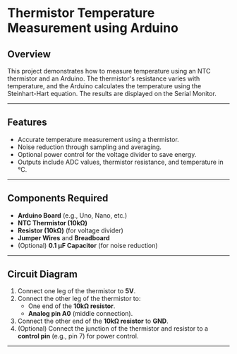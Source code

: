 # Thermistor Temperature Measurement using Arduino

## Overview
This project demonstrates how to measure temperature using an NTC thermistor and an Arduino. The thermistor's resistance varies with temperature, and the Arduino calculates the temperature using the Steinhart-Hart equation. The results are displayed on the Serial Monitor.

---

## Features
- Accurate temperature measurement using a thermistor.
- Noise reduction through sampling and averaging.
- Optional power control for the voltage divider to save energy.
- Outputs include ADC values, thermistor resistance, and temperature in °C.

---

## Components Required
- **Arduino Board** (e.g., Uno, Nano, etc.)
- **NTC Thermistor (10kΩ)**  
- **Resistor (10kΩ)** (for voltage divider)
- **Jumper Wires** and **Breadboard**
- (Optional) **0.1 µF Capacitor** (for noise reduction)

---

## Circuit Diagram
1. Connect one leg of the thermistor to **5V**.  
2. Connect the other leg of the thermistor to:
   - One end of the **10kΩ resistor**.  
   - **Analog pin A0** (middle connection).  
3. Connect the other end of the **10kΩ resistor** to **GND**.  
4. (Optional) Connect the junction of the thermistor and resistor to a **control pin** (e.g., pin 7) for power control.  

---


